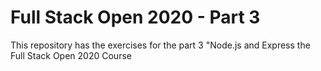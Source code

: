 # Full Stack Open 2020 - Part 3

This repository has the exercises for the part 3 "Node.js and Express the Full Stack Open 2020 Course
